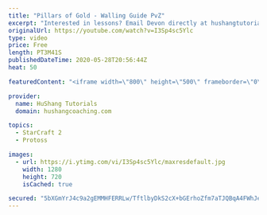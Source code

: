 ```yaml
---
title: "Pillars of Gold - Walling Guide PvZ"
excerpt: "Interested in lessons? Email Devon directly at hushangtutorials@outlook.com ------------------------------------------------------------------------------------------------------- Want to support HuShang Tutorials directly? Patreon is a website where you can contribute a monthly donation that will help"
originalUrl: https://youtube.com/watch?v=I3Sp4sc5Ylc
type: video
price: Free
length: PT3M41S
publishedDateTime: 2020-05-28T20:56:44Z
heat: 50

featuredContent: "<iframe width=\"800\" height=\"500\" frameborder=\"0\" src=\"https://www.youtube.com/embed/I3Sp4sc5Ylc\" allow=\"accelerometer; autoplay; encrypted-media; gyroscope; picture-in-picture\" allowfullscreen></iframe>"

provider:
  name: HuShang Tutorials
  domain: hushangcoaching.com

topics:
  - StarCraft 2
  - Protoss

images:
  - url: https://i.ytimg.com/vi/I3Sp4sc5Ylc/maxresdefault.jpg
    width: 1280
    height: 720
    isCached: true

secured: "5bXGmYrJ4c9a2gEMMHFERRLw/TftlbyDkS2cX+bGErhoZfm7aTJQBqA4FWhJenQVnFmsIKBswmlysJ2thFj7yGQh2HyVGyLt+4qmiK1/wMF2bKVt52A2iDx9tLoEOwFvzfTg2K74CrBz6anIrl75yGBcDQc4ZRbruUbX7ySRGmj6LfTa2DLoCT8l/bOq0Hag3O9TetFcp3gk36+X9HtITwDV0QCU8/zsYXNShvlh/yaoO4Kzp5vfzxKpdrYt6xJkzSAFBIRR4T1AImNrCu7+PJ3VHQSl8tpRHi4UBglFbjZfVEaiPN0a9QJIM9+1pxpZIwWir8H+RDQWjUoh1w9Rvtp8SxNit2G7ku5ffz4x1ux4M3Iep+7kTjgcIavBxoSQFM42Ejc+CX+lWfzY+pK3amEimfk6cjEvl6Q8sfIitbo=;vjFGLnivBR1FtijYZ5T3SQ=="
---
```


